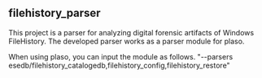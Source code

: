 ## filehistory_parser

This project is a parser for analyzing digital forensic artifacts of Windows FileHistory.
The developed parser works as a parser module for plaso.

When using plaso, you can input the module as follows.
"--parsers esedb/filehistory_catalogedb,filehistory_config,filehistory_restore"
